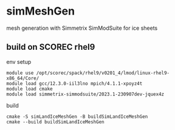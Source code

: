 # simMeshGen
mesh generation with Simmetrix SimModSuite for ice sheets

## build on SCOREC rhel9

env setup

```
module use /opt/scorec/spack/rhel9/v0201_4/lmod/linux-rhel9-x86_64/Core/
module load gcc/12.3.0-iil3lno mpich/4.1.1-xpoyz4t 
module load cmake
module load simmetrix-simmodsuite/2023.1-230907dev-jquex4z
```

build

```
cmake -S simLandIceMeshGen -B buildSimLandIceMeshGen
cmake --build buildSimLandIceMeshGen
```

